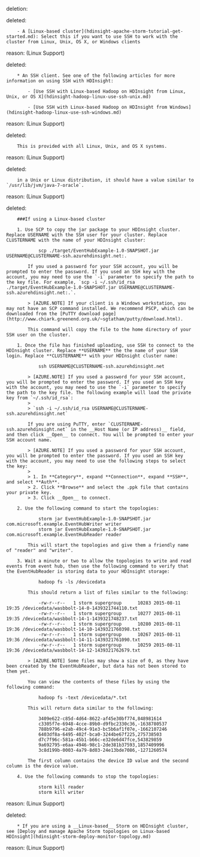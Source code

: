 deletion:

deleted:

		- A [Linux-based cluster](hdinsight-apache-storm-tutorial-get-started.md): Select this if you want to use SSH to work with the cluster from Linux, Unix, OS X, or Windows clients

reason: (Linux Support)

deleted:

		* An SSH client. See one of the following articles for more information on using SSH with HDInsight:
		
    		- [Use SSH with Linux-based Hadoop on HDInsight from Linux, Unix, or OS X](hdinsight-hadoop-linux-use-ssh-unix.md)
		
    		- [Use SSH with Linux-based Hadoop on HDInsight from Windows](hdinsight-hadoop-linux-use-ssh-windows.md)

reason: (Linux Support)

deleted:

		This is provided with all Linux, Unix, and OS X systems.

reason: (Linux Support)

deleted:

		in a Unix or Linux distribution, it should have a value similar to `/usr/lib/jvm/java-7-oracle`.

reason: (Linux Support)

deleted:

		###If using a Linux-based cluster
		
		1. Use SCP to copy the jar package to your HDInsight cluster. Replace USERNAME with the SSH user for your cluster. Replace CLUSTERNAME with the name of your HDInsight cluster:
		
		        scp ./target/EventHubExample-1.0-SNAPSHOT.jar USERNAME@CLUSTERNAME-ssh.azurehdinsight.net:.
		
		    If you used a password for your SSH account, you will be prompted to enter the password. If you used an SSH key with the account, you may need to use the `-i` parameter to specify the path to the key file. For example, `scp -i ~/.ssh/id_rsa ./target/EventHubExample-1.0-SNAPSHOT.jar USERNAME@CLUSTERNAME-ssh.azurehdinsight.net:.`.
		
		    > [AZURE.NOTE] If your client is a Windows workstation, you may not have an SCP command installed. We recommend PSCP, which can be downloaded from the [PuTTY download page](http://www.chiark.greenend.org.uk/~sgtatham/putty/download.html).
		
		    This command will copy the file to the home directory of your SSH user on the cluster.
		
		1. Once the file has finished uploading, use SSH to connect to the HDInsight cluster. Replace **USERNAME** the the name of your SSH login. Replace **CLUSTERNAME** with your HDInsight cluster name:
		
		        ssh USERNAME@CLUSTERNAME-ssh.azurehdinsight.net
		
		    > [AZURE.NOTE] If you used a password for your SSH account, you will be prompted to enter the password. If you used an SSH key with the account, you may need to use the `-i` parameter to specify the path to the key file. The following example will load the private key from `~/.ssh/id_rsa`:
		    >
		    > `ssh -i ~/.ssh/id_rsa USERNAME@CLUSTERNAME-ssh.azurehdinsight.net`
		
		    If you are using PuTTY, enter `CLUSTERNAME-ssh.azurehdinsight.net` in the __Host Name (or IP address)__ field, and then click __Open__ to connect. You will be prompted to enter your SSH account name.
		
		    > [AZURE.NOTE] If you used a password for your SSH account, you will be prompted to enter the password. If you used an SSH key with the account, you may need to use the following steps to select the key:
		    >
		    > 1. In **Category**, expand **Connection**, expand **SSH**, and select **Auth**.
		    > 2. Click **Browse** and select the .ppk file that contains your private key.
		    > 3. Click __Open__ to connect.
		
		2. Use the following command to start the topologies:
		
		        storm jar EventHubExample-1.0-SNAPSHOT.jar com.microsoft.example.EventHubWriter writer
		        storm jar EventHubExample-1.0-SNAPSHOT.jar com.microsoft.example.EventHubReader reader
		
		    This will start the topologies and give them a friendly name of "reader" and "writer".
		
		3. Wait a minute or two to allow the topologies to write and read events from event hub, then use the following command to verify that the EventHubReader is storing data to your HDInsight storage:
		
		        hadoop fs -ls /devicedata
		
		    This should return a list of files similar to the following:
		
		        -rw-r--r--   1 storm supergroup      10283 2015-08-11 19:35 /devicedata/wasbbolt-14-0-1439321744110.txt
		        -rw-r--r--   1 storm supergroup      10277 2015-08-11 19:35 /devicedata/wasbbolt-14-1-1439321748237.txt
		        -rw-r--r--   1 storm supergroup      10280 2015-08-11 19:36 /devicedata/wasbbolt-14-10-1439321760398.txt
		        -rw-r--r--   1 storm supergroup      10267 2015-08-11 19:36 /devicedata/wasbbolt-14-11-1439321761090.txt
		        -rw-r--r--   1 storm supergroup      10259 2015-08-11 19:36 /devicedata/wasbbolt-14-12-1439321762679.txt
		
		    > [AZURE.NOTE] Some files may show a size of 0, as they have been created by the EventHubReader, but data has not been stored to them yet.
		
		    You can view the contents of these files by using the following command:
		
		        hadoop fs -text /devicedata/*.txt
		
		    This will return data similar to the following:
		
		        3409e622-c85d-4d64-8622-af45e30bf774,848981614
		        c3305f7e-6948-4cce-89b0-d9fbc2330c36,-1638780537
		        788b9796-e2ab-49c4-91e3-bc5b6af1f07e,-1662107246
		        6403df8a-6495-402f-bca0-3244be67f225,275738503
		        d7c7f96c-581a-45b1-b66c-e32de6d47fce,543829859
		        9a692795-e6aa-4946-98c1-2de381b37593,1857409996
		        3c8d199b-0003-4a79-8d03-24e13bde7086,-1271260574
		
		    The first column contains the device ID value and the second column is the device value.
		
		4. Use the following commands to stop the topologies:
		
		        storm kill reader
		        storm kill writer

reason: (Linux Support)

deleted:

		* If you are using a __Linux-based__ Storm on HDInsight cluster, see [Deploy and manage Apache Storm topologies on Linux-based HDInsight](hdinsight-storm-deploy-monitor-topology.md)

reason: (Linux Support)

